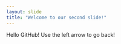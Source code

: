 ```yaml
---
layout: slide
title: "Welcome to our second slide!"
---
```

Hello GitHub!
Use the left arrow to go back!
